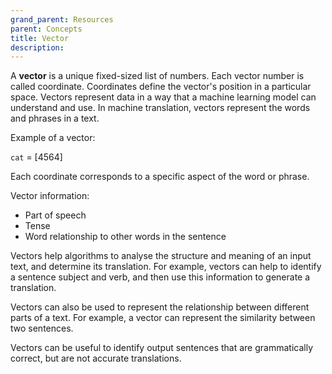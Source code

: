 ```yaml
---
grand_parent: Resources
parent: Concepts
title: Vector
description:
---
```


A **vector** is a unique fixed-sized list of numbers.
Each vector number is called coordinate.
Coordinates define the vector's position in a particular space.
Vectors represent data in a way that a machine learning model can understand and use.
In machine translation, vectors represent the words and phrases in a text.

Example of a vector:

`cat` = [4564]

Each coordinate corresponds to a specific aspect of the word or phrase.

Vector information:

- Part of speech
- Tense
- Word relationship to other words in the sentence


Vectors help algorithms to analyse the structure and meaning of an input text, and determine its translation.
For example, vectors can help to identify a sentence subject and verb, and then use this information to generate a translation.

Vectors can also be used to represent the relationship between different parts of a text.
For example, a vector can represent the similarity between two sentences.

Vectors can be useful to identify output sentences that are grammatically correct, but are not accurate translations.

